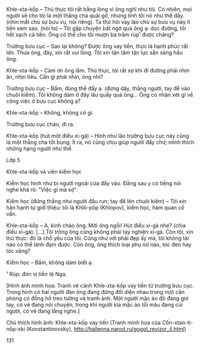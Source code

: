 Khle-xta-kốp – Thú thực tôi rất bằng lòng vì ông nghĩ như tôi. Có nhiên, mọi người sẽ cho tôi là một thằng cha quái gở, nhưng tính tôi nó như thế đấy. (nhìn mắt chủ sự bưu vụ, nói riêng). Ta thử hỏi vay lão chủ sự bưu vụ này ít tiền xem sao. (nói to) – Tôi gặp chuyện bất ngờ quá ông ạ: dọc đường, tôi hết sạch cả tiền. Ông có thể cho tôi mượn ba trăm rúp¹ được chăng?

Trưởng bưu cục – Sao lại không? Được ông vay tiền, thực là hạnh phúc rất lớn. Thưa ông, đây, xin rất vui lòng. Tôi xin tận tâm tận lực sẵn sàng hầu ông.

Khle-xta-kốp – Cảm ơn ông lắm. Thú thực, tôi rất sợ khi đi đường phải nhịn ăn, nhịn tiêu. Cần gì phải nhịn, ông nhỉ?

Trưởng bưu cục – Bẩm, đúng thế đấy ạ. (đứng dậy, thẳng người, tay để vào chuôi kiếm). Tôi không dám ở đây lâu quấy quả ông... Ông có nhận xét gì về công việc ở bưu cục không ạ?

Khle-xta-kốp – Không, không có gì.

Trưởng bưu cục chào, đi ra.

Khle-xta-kốp (hút một điếu xi-gà) – Hình như lão trưởng bưu cục này cũng là một thằng cha tốt bụng. Ít ra, nó cũng chịu giúp người đấy chứ; mình thích những hạng người như thế.

Lớp 5

Khle-xta-kốp và viên kiểm học

Kiểm học hình như bị người ngoài cửa đẩy vào. Đằng sau y có tiếng nói nghe khá rõ: "Việc gì mà sợ".

Kiểm học (đứng thẳng như người đầu run; tay để lên chuôi kiếm) – Tôi xin hân hạnh tự giới thiệu: tôi là Khlô-pốp (Khlopov), kiểm học, hàm quan cố vấn.

Khle-xta-kốp – A, kính chào ông. Mời ông ngồi! Hút điếu xi-gà nhé? (chìa điếu xi-gà). [...] Tôi trông ông cũng không phải tay nghiện xi-gà. Còn tôi, xin thú thực: đó là chỗ yếu của tôi. Cũng như với phái đẹp ấy mà, tôi không tài nào có thể lãnh đạm được. Còn ông, ông thích loại phụ nữ nào, tóc đen hay tóc vàng?

Kiểm học – Bẩm, không dám biết ạ.

¹ Rúp: đơn vị tiền tệ Nga.

[Hình ảnh minh họa: Tranh vẽ cảnh Khle-xta-kốp vay tiền từ trưởng bưu cục. Trong hình có hai người đàn ông đang đứng đối diện nhau trong một căn phòng có đồng hồ treo tường và tranh ảnh. Một người mặc áo đỏ đang giơ tay, có vẻ đang nói chuyện, trong khi người kia mặc áo tối màu đang cúi người, có vẻ đang lắng nghe.]

Chú thích hình ảnh: Khle-xta-kốp vay tiền
(Tranh minh họa của Cốn-xtan-ti-nốp-xki (Konstantinovsky), http://hallenna.narod.ru/gogol_revizor_il.html)

131